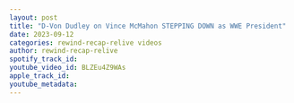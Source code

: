 ```yaml
---
layout: post
title: "D-Von Dudley on Vince McMahon STEPPING DOWN as WWE President"
date: 2023-09-12
categories: rewind-recap-relive videos
author: rewind-recap-relive
spotify_track_id: 
youtube_video_id: BLZEu4Z9WAs
apple_track_id: 
youtube_metadata: 
---
```

